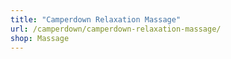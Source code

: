 ```yaml
---
title: "Camperdown Relaxation Massage"
url: /camperdown/camperdown-relaxation-massage/
shop: Massage
---
```

